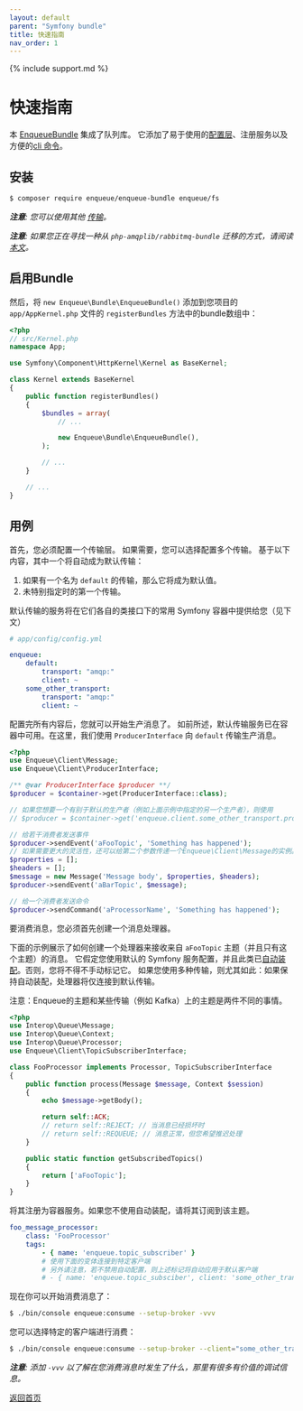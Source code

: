 ```yaml
---
layout: default
parent: "Symfony bundle"
title: 快速指南
nav_order: 1
---
```

{% include support.md %}

# 快速指南

本 [EnqueueBundle](https://github.com/php-enqueue/enqueue-bundle) 集成了队列库。
它添加了易于使用的[配置层](config_reference.md)、注册服务以及方便的[cli 命令](cli_commands.md)。

## 安装

```bash
$ composer require enqueue/enqueue-bundle enqueue/fs
```

_**注意**: 您可以使用其他 [传输](../transport/index.md)。_

_**注意**: 如果您正在寻找一种从 `php-amqplib/rabbitmq-bundle` 迁移的方式，请阅读[本文](https://blog.forma-pro.com/the-how-and-why-of-the-migration-from-rabbitmqbundle-to-enqueuebundle-6c4054135e2b)。_

## 启用Bundle

然后，将  `new Enqueue\Bundle\EnqueueBundle()` 添加到您项目的 `app/AppKernel.php` 文件的 `registerBundles` 方法中的bundle数组中：

```php
<?php
// src/Kernel.php
namespace App;

use Symfony\Component\HttpKernel\Kernel as BaseKernel;

class Kernel extends BaseKernel
{
    public function registerBundles()
    {
        $bundles = array(
            // ...

            new Enqueue\Bundle\EnqueueBundle(),
        );

        // ...
    }

    // ...
}
```

## 用例

首先，您必须配置一个传输层。
如果需要，您可以选择配置多个传输。
基于以下内容，其中一个将自动成为默认传输：

1. 如果有一个名为 `default` 的传输，那么它将成为默认值。
2. 未特别指定时的第一个传输。

默认传输的服务将在它们各自的类接口下的常用 Symfony 容器中提供给您（见下文）

```yaml
# app/config/config.yml

enqueue:
    default:
        transport: "amqp:"
        client: ~
    some_other_transport:
        transport: "amqp:"
        client: ~
```

配置完所有内容后，您就可以开始生产消息了。
如前所述，默认传输服务已在容器中可用。在这里，我们使用 `ProducerInterface` 向 `default` 传输生产消息。

```php
<?php
use Enqueue\Client\Message;
use Enqueue\Client\ProducerInterface;

/** @var ProducerInterface $producer **/
$producer = $container->get(ProducerInterface::class);

// 如果您想要一个有别于默认的生产者（例如上面示例中指定的另一个生产者），则使用
// $producer = $container->get('enqueue.client.some_other_transport.producer');

// 给若干消费者发送事件
$producer->sendEvent('aFooTopic', 'Something has happened');
// 如果需要更大的灵活性，还可以给第二个参数传递一个Enqueue\Client\Message的实例。
$properties = [];
$headers = [];
$message = new Message('Message body', $properties, $headers);
$producer->sendEvent('aBarTopic', $message);

// 给一个消费者发送命令
$producer->sendCommand('aProcessorName', 'Something has happened');
```

要消费消息，您必须首先创建一个消息处理器。

下面的示例展示了如何创建一个处理器来接收来自 `aFooTopic` 主题（并且只有这个主题）的消息。
它假定您使用默认的 Symfony 服务配置，并且此类已[自动装配](https://symfony.com/doc/current/service_container.html#the-autoconfigure-option)。否则，您将不得不手动标记它。
如果您使用多种传输，则尤其如此：如果保持自动装配，处理器将仅连接到默认传输。

注意：Enqueue的主题和某些传输（例如 Kafka）上的主题是两件不同的事情。

```php
<?php
use Interop\Queue\Message;
use Interop\Queue\Context;
use Interop\Queue\Processor;
use Enqueue\Client\TopicSubscriberInterface;

class FooProcessor implements Processor, TopicSubscriberInterface
{
    public function process(Message $message, Context $session)
    {
        echo $message->getBody();

        return self::ACK;
        // return self::REJECT; // 当消息已经损坏时
        // return self::REQUEUE; // 消息正常，但您希望推迟处理
    }

    public static function getSubscribedTopics()
    {
        return ['aFooTopic'];
    }
}
```

将其注册为容器服务。如果您不使用自动装配，请将其订阅到该主题。

```yaml
foo_message_processor:
    class: 'FooProcessor'
    tags:
        - { name: 'enqueue.topic_subscriber' }
        # 使用下面的变体连接到特定客户端
        # 另外请注意，若不禁用自动配置，则上述标记将自动应用于默认客户端
        # - { name: 'enqueue.topic_subsciber', client: 'some_other_transport' }
```

现在你可以开始消费消息了：

```bash
$ ./bin/console enqueue:consume --setup-broker -vvv
```

您可以选择特定的客户端进行消费：

```bash
$ ./bin/console enqueue:consume --setup-broker --client="some_other_transport" -vvv
```


_**注意**: 添加 `-vvv` 以了解在您消费消息时发生了什么，那里有很多有价值的调试信息。_

[返回首页](index.md)